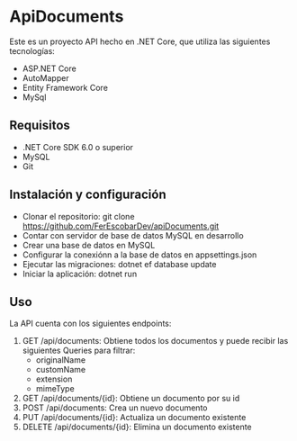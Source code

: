 # ApiDocuments

Este es un proyecto API hecho en .NET Core, que utiliza las siguientes tecnologías:

- ASP.NET Core
- AutoMapper
- Entity Framework Core
- MySql


## Requisitos

- .NET Core SDK 6.0 o superior
- MySQL
- Git


## Instalación y configuración

- Clonar el repositorio: git clone https://github.com/FerEscobarDev/apiDocuments.git
- Contar con servidor de base de datos MySQL en desarrollo 
- Crear una base de datos en MySQL
- Configurar la conexiónn a la base de datos en appsettings.json
- Ejecutar las migraciones: dotnet ef database update
- Iniciar la aplicación: dotnet run


## Uso
La API cuenta con los siguientes endpoints:

1. GET /api/documents: Obtiene todos los documentos y puede recibir las siguientes Queries para filtrar:
   - originalName
   - customName
   - extension
   - mimeType
2. GET /api/documents/{id}: Obtiene un documento por su id
3. POST /api/documents: Crea un nuevo documento
4. PUT /api/documents/{id}: Actualiza un documento existente
5. DELETE /api/documents/{id}: Elimina un documento existente